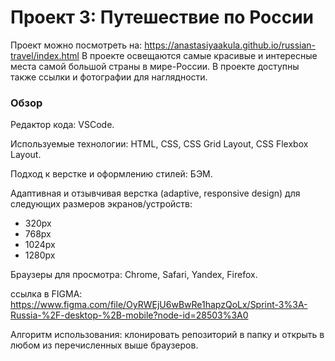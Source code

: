 # Проект 3: Путешествие по России

Проект можно посмотреть на:
https://anastasiyaakula.github.io/russian-travel/index.html
В проекте освещаются самые красивые и интересные места самой большой страны в мире-России. В проекте доступны также ссылки и фотографии для наглядности.

### Обзор

Редактор кода: VSCode.

Используемые технологии: HTML, CSS, CSS Grid Layout, CSS Flexbox Layout.

Подход к верстке и оформлению стилей: БЭМ.

Адаптивная и отзывчивая верстка (adaptive, responsive design) для следующих размеров экранов/устройств:

- 320px
- 768px
- 1024px
- 1280px

Браузеры для просмотра: Chrome, Safari, Yandex, Firefox.

ссылка в FIGMA: https://www.figma.com/file/OyRWEjU6wBwRe1hapzQoLx/Sprint-3%3A-Russia-%2F-desktop-%2B-mobile?node-id=28503%3A0

Алгоритм использования: клонировать репозиторий в папку и открыть в любом из перечисленных выше браузеров.
